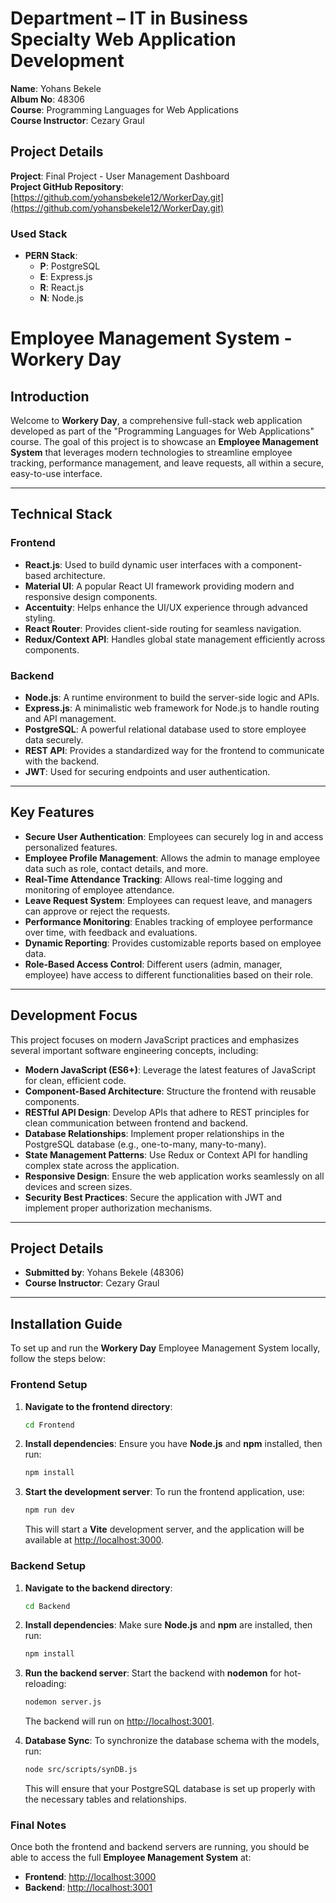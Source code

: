 # Department – IT in Business Specialty Web Application Development

**Name**: Yohans Bekele  
**Album No**: 48306  
**Course**: Programming Languages for Web Applications  
**Course Instructor**: Cezary Graul

## Project Details

**Project**: Final Project - User Management Dashboard  
**Project GitHub Repository**: [https://github.com/yohansbekele12/WorkerDay.git](https://github.com/yohansbekele12/WorkerDay.git)

### Used Stack
- **PERN Stack**:
  - **P**: PostgreSQL
  - **E**: Express.js
  - **R**: React.js
  - **N**: Node.js


# **Employee Management System - Workery Day**

## **Introduction**

Welcome to **Workery Day**, a comprehensive full-stack web application developed as part of the "Programming Languages for Web Applications" course. The goal of this project is to showcase an **Employee Management System** that leverages modern technologies to streamline employee tracking, performance management, and leave requests, all within a secure, easy-to-use interface.

---

## **Technical Stack**

### **Frontend**

- **React.js**: Used to build dynamic user interfaces with a component-based architecture.
- **Material UI**: A popular React UI framework providing modern and responsive design components.
- **Accentuity**: Helps enhance the UI/UX experience through advanced styling.
- **React Router**: Provides client-side routing for seamless navigation.
- **Redux/Context API**: Handles global state management efficiently across components.

### **Backend**

- **Node.js**: A runtime environment to build the server-side logic and APIs.
- **Express.js**: A minimalistic web framework for Node.js to handle routing and API management.
- **PostgreSQL**: A powerful relational database used to store employee data securely.
- **REST API**: Provides a standardized way for the frontend to communicate with the backend.
- **JWT**: Used for securing endpoints and user authentication.

---

## **Key Features**

- **Secure User Authentication**: Employees can securely log in and access personalized features.
- **Employee Profile Management**: Allows the admin to manage employee data such as role, contact details, and more.
- **Real-Time Attendance Tracking**: Allows real-time logging and monitoring of employee attendance.
- **Leave Request System**: Employees can request leave, and managers can approve or reject the requests.
- **Performance Monitoring**: Enables tracking of employee performance over time, with feedback and evaluations.
- **Dynamic Reporting**: Provides customizable reports based on employee data.
- **Role-Based Access Control**: Different users (admin, manager, employee) have access to different functionalities based on their role.

---

## **Development Focus**

This project focuses on modern JavaScript practices and emphasizes several important software engineering concepts, including:

- **Modern JavaScript (ES6+)**: Leverage the latest features of JavaScript for clean, efficient code.
- **Component-Based Architecture**: Structure the frontend with reusable components.
- **RESTful API Design**: Develop APIs that adhere to REST principles for clean communication between frontend and backend.
- **Database Relationships**: Implement proper relationships in the PostgreSQL database (e.g., one-to-many, many-to-many).
- **State Management Patterns**: Use Redux or Context API for handling complex state across the application.
- **Responsive Design**: Ensure the web application works seamlessly on all devices and screen sizes.
- **Security Best Practices**: Secure the application with JWT and implement proper authorization mechanisms.

---

## **Project Details**

- **Submitted by**: Yohans Bekele (48306)
- **Course Instructor**: Cezary Graul

---

## **Installation Guide**

To set up and run the **Workery Day** Employee Management System locally, follow the steps below:

### **Frontend Setup**

1. **Navigate to the frontend directory**:
   ```bash
   cd Frontend
   ```

2. **Install dependencies**:
   Ensure you have **Node.js** and **npm** installed, then run:
   ```bash
   npm install
   ```

3. **Start the development server**:
   To run the frontend application, use:
   ```bash
   npm run dev
   ```
   This will start a **Vite** development server, and the application will be available at [http://localhost:3000](http://localhost:3000).

### **Backend Setup**

1. **Navigate to the backend directory**:
   ```bash
   cd Backend
   ```

2. **Install dependencies**:
   Make sure **Node.js** and **npm** are installed, then run:
   ```bash
   npm install
   ```

3. **Run the backend server**:
   Start the backend with **nodemon** for hot-reloading:
   ```bash
   nodemon server.js
   ```
   The backend will run on [http://localhost:3001](http://localhost:3001).

4. **Database Sync**:
   To synchronize the database schema with the models, run:
   ```bash
   node src/scripts/synDB.js
   ```
   This will ensure that your PostgreSQL database is set up properly with the necessary tables and relationships.

### **Final Notes**

Once both the frontend and backend servers are running, you should be able to access the full **Employee Management System** at:

- **Frontend**: [http://localhost:3000](http://localhost:3000)
- **Backend**: [http://localhost:3001](http://localhost:3001)



